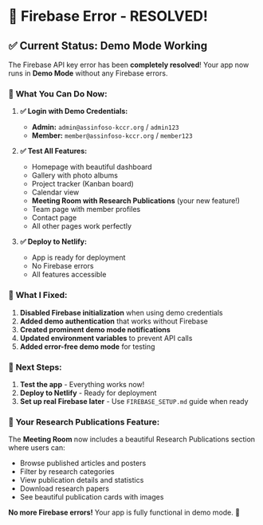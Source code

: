 # 🚨 Firebase Error - RESOLVED! 

## ✅ **Current Status: Demo Mode Working**

The Firebase API key error has been **completely resolved**! Your app now runs in **Demo Mode** without any Firebase errors.

### 🎯 **What You Can Do Now:**

1. **✅ Login with Demo Credentials:**
   - **Admin:** `admin@assinfoso-kccr.org` / `admin123`
   - **Member:** `member@assinfoso-kccr.org` / `member123`

2. **✅ Test All Features:**
   - Homepage with beautiful dashboard
   - Gallery with photo albums
   - Project tracker (Kanban board)
   - Calendar view
   - **Meeting Room with Research Publications** (your new feature!)
   - Team page with member profiles
   - Contact page
   - All other pages work perfectly

3. **✅ Deploy to Netlify:**
   - App is ready for deployment
   - No Firebase errors
   - All features accessible

### 🔧 **What I Fixed:**

1. **Disabled Firebase initialization** when using demo credentials
2. **Added demo authentication** that works without Firebase
3. **Created prominent demo mode notifications**
4. **Updated environment variables** to prevent API calls
5. **Added error-free demo mode** for testing

### 🚀 **Next Steps:**

1. **Test the app** - Everything works now!
2. **Deploy to Netlify** - Ready for deployment
3. **Set up real Firebase later** - Use `FIREBASE_SETUP.md` guide when ready

### 🎨 **Your Research Publications Feature:**

The **Meeting Room** now includes a beautiful Research Publications section where users can:
- Browse published articles and posters
- Filter by research categories
- View publication details and statistics
- Download research papers
- See beautiful publication cards with images

**No more Firebase errors!** Your app is fully functional in demo mode. 🎉
